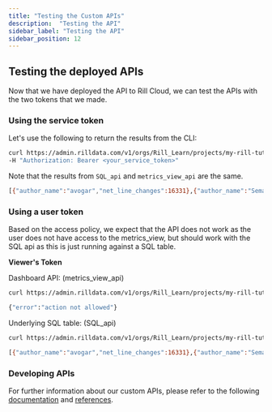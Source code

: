 ```yaml
---
title: "Testing the Custom APIs"
description:  "Testing the API"
sidebar_label: "Testing the API"
sidebar_position: 12
---
```



## Testing the deployed APIs

Now that we have deployed the API to Rill Cloud, we can test the APIs with the two tokens that we made. 

### Using the service token
Let's use the following to return the results from the CLI:

```bash
curl https://admin.rilldata.com/v1/orgs/Rill_Learn/projects/my-rill-tutorial/runtime/api/SQL_api \
-H "Authorization: Bearer <your_service_token>"
```

Note that the results from `SQL_api` and `metrics_view_api` are the same. 

```bash
[{"author_name":"avogar","net_line_changes":16331},{"author_name":"Sema Checherinda","net_line_changes":8118},{"author_name":"Blargian","net_line_changes":5629},{"author_name":"Max K","net_line_changes":1904},{"author_name":"robot-clickhouse","net_line_changes":1899},{"author_name":"Raúl Marín","net_line_changes":1434},{"author_name":"János Benjamin Antal","net_line_changes":1168},{"author_name":"yariks5s","net_line_changes":1078},{"author_name":"Nikita Taranov","net_line_changes":1035},{"author_name":"Antonio Andelic","net_line_changes":1032}]%  
```

### Using a user token 

Based on the access policy, we expect that the API does not work as the user does not have access to the metrics_view, but should work with the SQL api as this is just running against a SQL table.

**Viewer's Token**

Dashboard API: (metrics_view_api)
```bash
curl https://admin.rilldata.com/v1/orgs/Rill_Learn/projects/my-rill-tutorial/runtime/api/metrics_view_api \  ...

{"error":"action not allowed"}
```

Underlying SQL table: (SQL_api)
```bash
curl https://admin.rilldata.com/v1/orgs/Rill_Learn/projects/my-rill-tutorial/runtime/api/SQL_api \ ...

[{"author_name":"avogar","net_line_changes":16331},{"author_name":"Sema Checherinda","net_line_changes":8118},{"author_name":"Blargian","net_line_changes":5629},{"author_name":"Max K","net_line_changes":1904},{"author_name":"robot-clickhouse","net_line_changes":1899},{"author_name":"Raúl Marín","net_line_changes":1434},{"author_name":"János Benjamin Antal","net_line_changes":1168},{"author_name":"yariks5s","net_line_changes":1078},{"author_name":"Nikita Taranov","net_line_changes":1035},{"author_name":"Antonio Andelic","net_line_changes":1032}]%  
```


### Developing APIs 
For further information about our custom APIs, please refer to the following [documentation](https://docs.rilldata.com/integrate/custom-api) and [references](https://docs.rilldata.com/reference/project-files/apis).